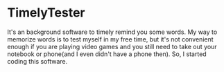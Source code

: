 # TimelyTester
It's an background software to timely remind you some words.
My way to memorize words is to test myself in my free time, but it's not convenient enough if you are playing video games and you still need to take out your notebook or phone(and I even didn't have a phone then). So, I started coding this software.
